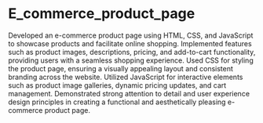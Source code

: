 # E_commerce_product_page

Developed an e-commerce product page using HTML, CSS, and JavaScript to showcase products and facilitate online shopping.
Implemented features such as product images, descriptions, pricing, and add-to-cart functionality, providing users with a seamless shopping experience.
Used CSS for styling the product page, ensuring a visually appealing layout and consistent branding across the website.
Utilized JavaScript for interactive elements such as product image galleries, dynamic pricing updates, and cart management.
Demonstrated strong attention to detail and user experience design principles in creating a functional and aesthetically pleasing e-commerce product page.

